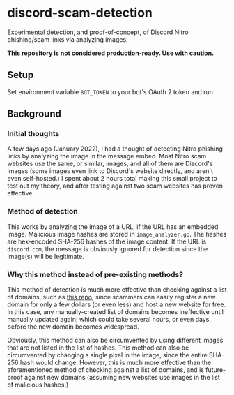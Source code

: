 # discord-scam-detection
Experimental detection, and proof-of-concept, of Discord Nitro phishing/scam links via analyzing images.

**This repository is not considered production-ready. Use with caution.**

## Setup
Set environment variable `BOT_TOKEN` to your bot's OAuth 2 token and run.

## Background

### Initial thoughts
A few days ago (January 2022), I had a thought of detecting Nitro phishing links
by analyzing the image in the message embed. Most Nitro scam websites use the same,
or similar, images, and all of them are Discord's images (some images even link to Discord's website
directly, and aren't even self-hosted.) I spent about 2 hours total making this small
project to test out my theory, and after testing against two scam websites has proven effective.

### Method of detection
This works by analyzing the image of a URL, if the URL has an embedded image.
Malicious image hashes are stored in `image_analyzer.go`. The hashes are
hex-encoded SHA-256 hashes of the image content. If the URL is `discord.com`,
the message is obviously ignored for detection since the image(s) will be legitimate.

### Why this method instead of pre-existing methods?
This method of detection is much more effective than checking against a list of
domains, such as [this repo](https://github.com/nikolaischunk/discord-phishing-links),
since scammers can easily register a new domain for only a few dollars (or even less)
and host a new website for free. In this case, any manually-created list of domains
becomes ineffective until manually updated again; which could take several hours, or even days,
before the new domain becomes widespread.

Obviously, this method can also be circumvented by using different images that are not
listed in the list of hashes. This method can also be circumvented by changing a single pixel
in the image, since the entire SHA-256 hash would change. However, this is much more effective
than the aforementioned method of checking against a list of domains, and is future-proof against new
domains (assuming new websites use images in the list of malicious hashes.)

